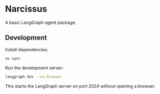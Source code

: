 # Narcissus

A basic LangGraph agent package.

## Development

Install dependencies:
```bash
uv sync
```

Run the development server:
```bash
langgraph dev --no-browser
```

This starts the LangGraph server on port 2024 without opening a browser.